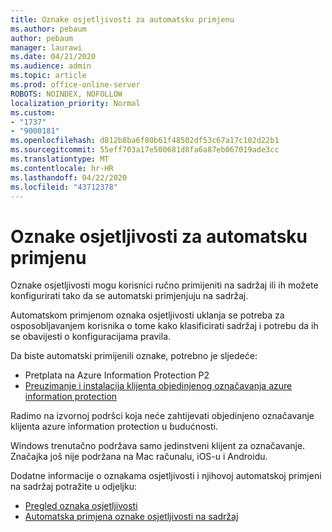 ```yaml
---
title: Oznake osjetljivosti za automatsku primjenu
ms.author: pebaum
author: pebaum
manager: laurawi
ms.date: 04/21/2020
ms.audience: admin
ms.topic: article
ms.prod: office-online-server
ROBOTS: NOINDEX, NOFOLLOW
localization_priority: Normal
ms.custom:
- "1737"
- "9000181"
ms.openlocfilehash: d812b8ba6f80b61f48502df53c67a17c102d22b1
ms.sourcegitcommit: 55eff703a17e500681d8fa6a87eb067019ade3cc
ms.translationtype: MT
ms.contentlocale: hr-HR
ms.lasthandoff: 04/22/2020
ms.locfileid: "43712378"
---
```

# <a name="auto-apply-sensitivity-labels"></a>Oznake osjetljivosti za automatsku primjenu

Oznake osjetljivosti mogu korisnici ručno primijeniti na sadržaj ili ih možete konfigurirati tako da se automatski primjenjuju na sadržaj.

Automatskom primjenom oznaka osjetljivosti uklanja se potreba za osposobljavanjem korisnika o tome kako klasificirati sadržaj i potrebu da ih se obavijesti o konfiguracijama pravila.

Da biste automatski primijenili oznake, potrebno je sljedeće:

- Pretplata na Azure Information Protection P2
- [Preuzimanje i instalacija klijenta objedinjenog označavanja azure information protection](https://docs.microsoft.com/azure/information-protection/rms-client/install-unifiedlabelingclient-app)

Radimo na izvornoj podršci koja neće zahtijevati objedinjeno označavanje klijenta azure information protection u budućnosti.

Windows trenutačno podržava samo jedinstveni klijent za označavanje.  Značajka još nije podržana na Mac računalu, iOS-u i Androidu.

Dodatne informacije o oznakama osjetljivosti i njihovoj automatskoj primjeni na sadržaj potražite u odjeljku:

- [Pregled oznaka osjetljivosti](https://docs.microsoft.com/office365/securitycompliance/sensitivity-labels)
- [Automatska primjena oznake osjetljivosti na sadržaj](https://docs.microsoft.com/office365/securitycompliance/apply_sensitivity_label_automatically)